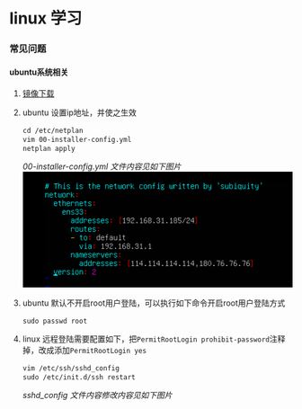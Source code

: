 # linux 学习

### 常见问题

#### ubuntu系统相关

1. [镜像下载](https://repo.huaweicloud.com/ubuntu-releases/22.04/ubuntu-22.04-live-server-amd64.iso)
2. ubuntu 设置ip地址，并使之生效
   
   ```shell
   cd /etc/netplan
   vim 00-installer-config.yml
   netplan apply
   ```
   
   *00-installer-config.yml 文件内容见如下图片*
   ![image.png](./assets/image.png)
3. ubuntu 默认不开启root用户登陆，可以执行如下命令开启root用户登陆方式
   
   ```shell
   sudo passwd root
   ```
4. linux 远程登陆需要配置如下，把`PermitRootLogin prohibit-password`注释掉，改成添加`PermitRootLogin yes`
   
   ~~~shell
   vim /etc/ssh/sshd_config
   sudo /etc/init.d/ssh restart
   ~~~
   
   *sshd_config 文件内容修改内容见如下图片*

